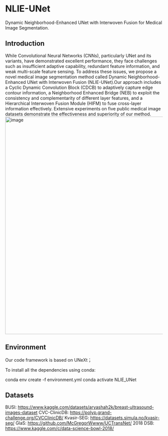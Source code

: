 # NLIE-UNet
Dynamic Neighborhood-Enhanced UNet with Interwoven Fusion for Medical lmage Segmentation.
## Introduction
While Convolutional Neural Networks (CNNs), particularly UNet and its variants, have demonstrated excellent performance, they face challenges such as insufficient adaptive capability, redundant feature information, and weak multi-scale feature sensing. To address these issues, we propose a novel medical image segmentation method called Dynamic Neighborhood-Enhanced UNet with Interwoven Fusion (NLIE-UNet).Our approach includes a Cyclic Dynamic Convolution Block (CDCB) to adaptively capture edge contour information, a Neighborhood Enhanced Bridge (NEB) to exploit the consistency and complementarity of different layer features, and a Hierarchical Interwoven Fusion Module (HIFM) to fuse cross-layer information effectively. Extensive experiments on five public medical image datasets demonstrate the effectiveness and superiority of our method.
<img width="697" alt="image" src="https://github.com/user-attachments/assets/22adc429-30c8-4e7e-a745-bc94cc0f2abd"> 
## Environment
Our code framework is based on UNeXt；

To install all the dependencies using conda:

conda env create -f environment.yml
conda activate NLIE_UNet
## Datasets
BUSI: https://www.kaggle.com/datasets/aryashah2k/breast-ultrasound-images-dataset
CVC-ClinicDB: https://polyp.grand-challenge.org/CVCClinicDB/
Kvasir-SEG: https://datasets.simula.no/kvasir-seg/
GlaS: https://github.com/McGregorWwww/UCTransNet/
2018 DSB: https://www.kaggle.com/c/data-science-bowl-2018/
